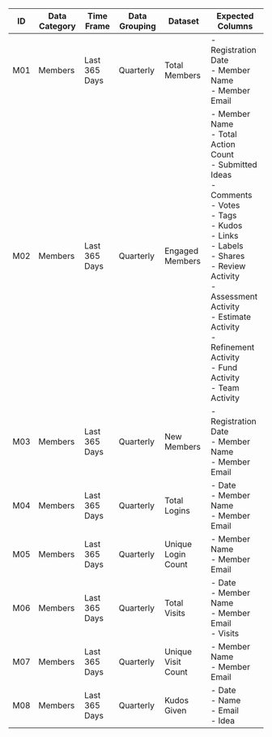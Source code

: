 | ID  | Data Category | Time Frame    | Data Grouping | Dataset            | Expected Columns                                                                                                                                                                                                                                                                               |
|-----|---------------|---------------|---------------|--------------------|------------------------------------------------------------------------------------------------------------------------------------------------------------------------------------------------------------------------------------------------------------------------------------------------|
| M01 | Members       | Last 365 Days | Quarterly     | Total Members      | - Registration Date<br/>- Member Name<br/>- Member Email                                                                                                                                                                                                                                       |
| M02 | Members       | Last 365 Days | Quarterly     | Engaged Members    | - Member Name<br/>- Total Action Count<br/>- Submitted Ideas<br/>- Comments<br/>- Votes<br/>- Tags<br/>- Kudos<br/>- Links<br/>- Labels<br/>- Shares<br/>- Review Activity<br/>- Assessment Activity<br/>- Estimate Activity<br/>- Refinement Activity<br/>- Fund Activity<br/>- Team Activity |
| M03 | Members       | Last 365 Days | Quarterly     | New Members        | - Registration Date<br/>- Member Name<br/>- Member Email                                                                                                                                                                                                                                       |
| M04 | Members       | Last 365 Days | Quarterly     | Total Logins       | - Date<br/>- Member Name<br/>- Member Email                                                                                                                                                                                                                                                    |
| M05 | Members       | Last 365 Days | Quarterly     | Unique Login Count | - Member Name<br/>- Member Email                                                                                                                                                                                                                                                               |
| M06 | Members       | Last 365 Days | Quarterly     | Total Visits       | - Date<br/>- Member Name<br/>- Member Email<br/>- Visits                                                                                                                                                                                                                                       |
| M07 | Members       | Last 365 Days | Quarterly     | Unique Visit Count | - Member Name<br/>- Member Email                                                                                                                                                                                                                                                               |
| M08 | Members       | Last 365 Days | Quarterly     | Kudos Given        | - Date<br/>- Name<br/>- Email<br/>- Idea                                                                                                                                                                                                                                                       |
